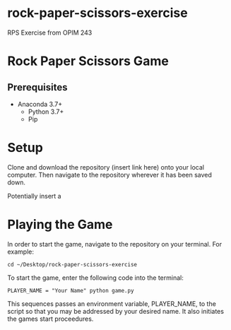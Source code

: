 # rock-paper-scissors-exercise
RPS Exercise from OPIM 243
# Rock Paper Scissors Game

## Prerequisites
+ Anaconda 3.7+
  + Python 3.7+
  + Pip

# Setup
Clone and download the repository (insert link here) onto your local computer. Then navigate to the repository wherever it has been saved down.

Potentially insert a 

# Playing the Game
In order to start the game, navigate to the repository on your terminal. 
For example: 

```
cd ~/Desktop/rock-paper-scissors-exercise
```

To start the game, enter the following code into the terminal:

```
PLAYER_NAME = "Your Name" python game.py
```
This sequences passes an environment variable, PLAYER_NAME, to the script so that you may be addressed by your desired name. It also initiates the games start proceedures.
